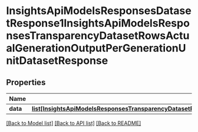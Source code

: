 # InsightsApiModelsResponsesDatasetResponse1InsightsApiModelsResponsesTransparencyDatasetRowsActualGenerationOutputPerGenerationUnitDatasetResponse

## Properties
Name | Type | Description | Notes
------------ | ------------- | ------------- | -------------
**data** | [**list[InsightsApiModelsResponsesTransparencyDatasetRowsActualGenerationOutputPerGenerationUnitDatasetResponse]**](InsightsApiModelsResponsesTransparencyDatasetRowsActualGenerationOutputPerGenerationUnitDatasetResponse.md) |  | [optional] 

[[Back to Model list]](../README.md#documentation-for-models) [[Back to API list]](../README.md#documentation-for-api-endpoints) [[Back to README]](../README.md)

